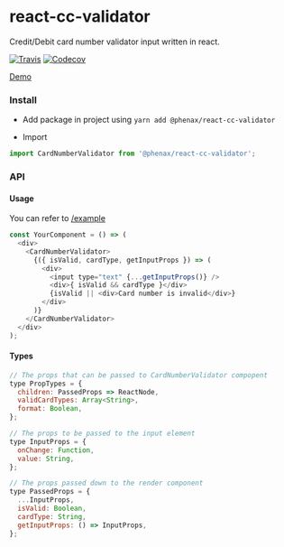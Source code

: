 
# react-cc-validator
Credit/Debit card number validator input written in react.

[![Travis](https://img.shields.io/travis/phenax/react-cc-validator.svg?style=for-the-badge)](https://travis-ci.org/phenax/react-cc-validator)
[![Codecov](https://img.shields.io/codecov/c/github/phenax/react-cc-validator.svg?style=for-the-badge)](https://codecov.io/gh/phenax/react-cc-validator)
<!-- [![npm](https://img.shields.io/npm/v/@phenax/react-cc-validator.svg?style=for-the-badge)] -->


[Demo](https://phenax.github.io/react-cc-validator)


### Install

* Add package in project using
`yarn add @phenax/react-cc-validator`

* Import
```js
import CardNumberValidator from '@phenax/react-cc-validator';
```

### API

#### Usage
You can refer to [/example](https://github.com/phenax/react-cc-validator/tree/master/example/src)

```js
const YourComponent = () => (
  <div>
    <CardNumberValidator>
      {({ isValid, cardType, getInputProps }) => (
        <div>
          <input type="text" {...getInputProps()} />
          <div>{ isValid && cardType }</div>
          {isValid || <div>Card number is invalid</div>}
        </div>
      )}
    </CardNumberValidator>
  </div>
);
```

#### Types
```js
// The props that can be passed to CardNumberValidator compopent
type PropTypes = {
  children: PassedProps => ReactNode,
  validCardTypes: Array<String>,
  format: Boolean,
};

// The props to be passed to the input element
type InputProps = {
  onChange: Function,
  value: String,
};

// The props passed down to the render component
type PassedProps = {
  ...InputProps,
  isValid: Boolean,
  cardType: String,
  getInputProps: () => InputProps,
};
```
